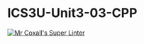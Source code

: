 # ICS3U-Unit3-03-CPP

[![Mr Coxall's Super Linter](https://github.com/Cameron-Diedrich/ICS3U-Unit3-03-CPP/workflows/Mr%20Coxall's%20Super%20Linter/badge.svg)](https://github.com/Cameron-Diedrich/ICS3U-Unit3-03-CPP/actions/)
